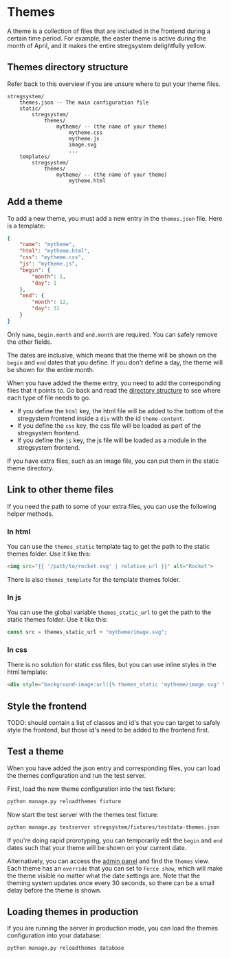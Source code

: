 # Themes

A theme is a collection of files that are included in the frontend during a certain time period.
For example, the easter theme is active during the month of April, and it makes the entire stregsystem delightfully yellow.

## Themes directory structure

Refer back to this overview if you are unsure where to put your theme files.

```
stregsystem/
    themes.json -- The main configuration file
    static/
        stregsystem/
            themes/
                mytheme/ -- (the name of your theme)
                    mytheme.css
                    mytheme.js
                    image.svg 
                    ...
    templates/
        stregsystem/
            themes/
                mytheme/ -- (the name of your theme)
                    mytheme.html

```

## Add a theme

To add a new theme, you must add a new entry in the `themes.json` file. Here is a template:
```json
{
    "name": "mytheme",
    "html": "mytheme.html",
    "css": "mytheme.css",
    "js": "mytheme.js",
    "begin": {
        "month": 1,
        "day": 1
    },
    "end": {
        "month": 12,
        "day": 31
    }
}
```
Only `name`, `begin.month` and `end.month` are required. You can safely remove the other fields.

The dates are inclusive, which means that the theme will be shown on the `begin` and `end` dates that you define. If you don't define a day, the theme will be shown for the entire month.

When you have added the theme entry, you need to add the corresponding files that it points to. Go back and read the [directory structure](#themes-directory-structure) to see where each type of file needs to go.

- If you define the `html` key, the html file will be added to the bottom of the stregystem frontend inside a `div` with the id `theme-content`.
- If you define the `css` key, the css file will be loaded as part of the stregsystem frontend.
- If you define the `js` key, the js file will be loaded as a module in the stregsystem frontend.

If you have extra files, such as an image file, you can put them in the static theme directory.

## Link to other theme files

If you need the path to some of your extra files, you can use the following helper methods.

### In html

You can use the `themes_static` template tag to get the path to the static themes folder. Use it like this:

```html
<img src="{{ '/path/to/rocket.svg' | relative_url }}" alt="Rocket">
```

There is also `themes_template` for the template themes folder.

### In js

You can use the global variable `themes_static_url` to get the path to the static themes folder. Use it like this:

```js
const src = themes_static_url + "mytheme/image.svg";
```

### In css

There is no solution for static css files, but you can use inline styles in the html template:

```html
<div style="background-image:url({% themes_static 'mytheme/image.svg' %})"></div>
```

## Style the frontend

TODO: should contain a list of classes and id's that you can target to safely style the frontend, but those id's need to be added to the frontend first.

## Test a theme

When you have added the json entry and corresponding files, you can load the themes configuration and run the test server.

First, load the new theme configuration into the test fixture:

```sh
python manage.py reloadthemes fixture
```

Now start the test server with the themes test fixture:

```sh
python manage.py testserver stregsystem/fixtures/testdata-themes.json
```

If you're doing rapid prorotyping, you can temporarily edit the `begin` and `end` dates such that your theme will be shown on your current date.

Alternatively, you can access the [admin panel](./README.md#using-testdata) and find the `Themes` view. Each theme has an `override` that you can set to `Force show`, which will make the theme visible no matter what the date settings are. Note that the theming system updates once every 30 seconds, so there can be a small delay before the theme is shown.

## Loading themes in production

If you are running the server in production mode, you can load the themes configuration into your database:

```sh
python manage.py reloadthemes database
```
